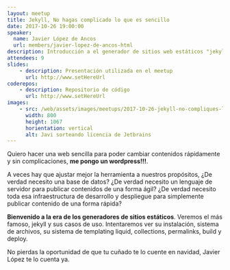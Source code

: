 ```yaml
---
layout: meetup
title: Jekyll, No hagas complicado lo que es sencillo
date: 2017-10-26 19:00:00
speaker:
  name: Javier López de Ancos
  url: members/javier-lopez-de-ancos-html
description: Introducción a el generador de sitios web estáticos "jekyll".
attendees: 9
slides: 
    - description: Presentación utilizada en el meetup
      url: http://www.setHereUrl
coderepos: 
    - description: Repositorio de código
      url: http://www.setHereUrl
images:
    - src: /web/assets/images/meetups/2017-10-26-jekyll-no-compliques-lo-que-es-sencillo/javi.jpg
      width: 800
      height: 1067
      horientation: vertical
      alt: Javi sorteando licencia de Jetbrains
---
```


Quiero hacer una web sencilla para poder cambiar contenidos rápidamente y sin complicaciones, **me pongo un wordpress!!!**.

A veces hay que ajustar mejor la herramienta a nuestros propósitos, ¿De verdad necesito una base de datos? ¿De verdad necesito un lenguaje de servidor para publicar contenidos de una forma ágil? ¿De verdad necesito toda esa infraestructura de desarrollo y despliegue para simplemente publicar contenido de una forma rápida?

**Bienvenido a la era de los generadores de sitios estáticos**. Veremos el más famoso, jekyll y sus casos de uso. Intentaremos ver su instalación, sistema de archivos, su sistema de templating liquid, collections, permalinks, build y deploy.

No pierdas la oportunidad de que tu cuñado te lo cuente en navidad, Javier López te lo cuenta ya.